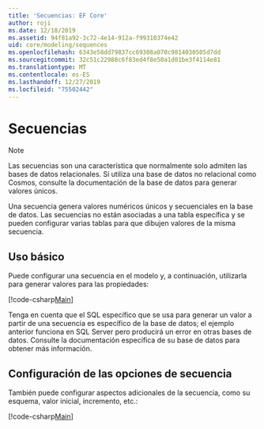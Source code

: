 ```yaml
---
title: 'Secuencias: EF Core'
author: roji
ms.date: 12/18/2019
ms.assetid: 94f81a92-3c72-4e14-912a-f99310374e42
uid: core/modeling/sequences
ms.openlocfilehash: 6343e58dd79837cc69308a070c9814030505d7dd
ms.sourcegitcommit: 32c51c22988c6f83ed4f8e50a1d01be3f4114e81
ms.translationtype: MT
ms.contentlocale: es-ES
ms.lasthandoff: 12/27/2019
ms.locfileid: "75502442"
---
```

# <a name="sequences"></a>Secuencias

> [!NOTE]  
> Las secuencias son una característica que normalmente solo admiten las bases de datos relacionales. Si utiliza una base de datos no relacional como Cosmos, consulte la documentación de la base de datos para generar valores únicos.

Una secuencia genera valores numéricos únicos y secuenciales en la base de datos. Las secuencias no están asociadas a una tabla específica y se pueden configurar varias tablas para que dibujen valores de la misma secuencia.

## <a name="basic-usage"></a>Uso básico

Puede configurar una secuencia en el modelo y, a continuación, utilizarla para generar valores para las propiedades:

[!code-csharp[Main](../../../samples/core/Modeling/FluentAPI/Sequence.cs?name=Sequence&highlight=3,7)]

Tenga en cuenta que el SQL específico que se usa para generar un valor a partir de una secuencia es específico de la base de datos; el ejemplo anterior funciona en SQL Server pero producirá un error en otras bases de datos. Consulte la documentación específica de su base de datos para obtener más información.

## <a name="configuring-sequence-settings"></a>Configuración de las opciones de secuencia

También puede configurar aspectos adicionales de la secuencia, como su esquema, valor inicial, incremento, etc.:

[!code-csharp[Main](../../../samples/core/Modeling/FluentAPI/SequenceConfiguration.cs?name=SequenceConfiguration&highlight=3-5)]
